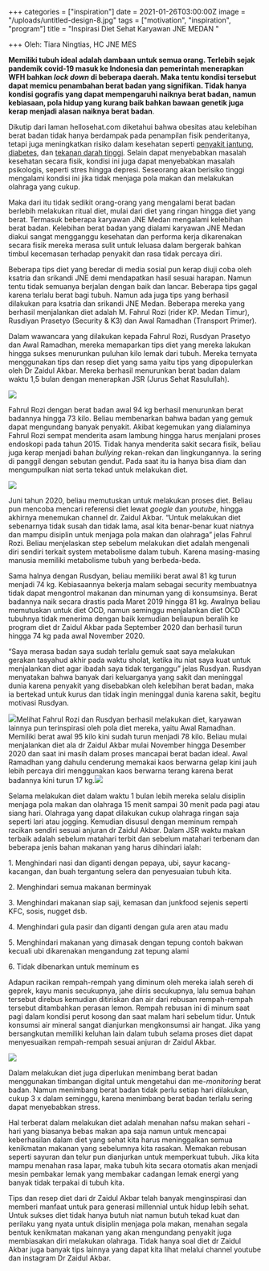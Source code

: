 +++
categories = ["inspiration"]
date = 2021-01-26T03:00:00Z
image = "/uploads/untitled-design-8.jpg"
tags = ["motivation", "inspiration", "program"]
title = "Inspirasi Diet Sehat Karyawan JNE MEDAN "

+++
Oleh: Tiara Ningtias, HC JNE MES

**Memiliki tubuh ideal adalah dambaan untuk semua orang. Terlebih sejak pandemik covid-19 masuk ke Indonesia dan pemerintah menerapkan WFH bahkan _lock down_ di beberapa daerah. Maka tentu kondisi tersebut dapat memicu penambahan berat badan yang signifikan. Tidak hanya kondisi gografis yang dapat mempengaruhi naiknya berat badan, namun kebiasaan, pola hidup yang kurang baik bahkan bawaan genetik juga kerap menjadi alasan naiknya berat badan**.

Dikutip dari laman hellosehat.com diketahui bahwa obesitas atau kelebihan berat badan tidak hanya berdampak pada penampilan fisik penderitanya, tetapi juga meningkatkan risiko dalam kesehatan seperti [penyakit jantung](https://hellosehat.com/jantung/penyakit-jantung/pengertian-penyakit-jantung/), [diabetes](https://hellosehat.com/diabetes/diabetes-melitus/), dan [tekanan darah tinggi](https://hellosehat.com/jantung/hipertensi/pengertian-hipertensi/). Selain dapat menyebabkan masalah kesehatan secara fisik, kondisi ini juga dapat menyebabkan masalah psikologis, seperti stres hingga depresi. Seseorang akan berisiko tinggi mengalami kondisi ini jika tidak menjaga pola makan dan melakukan olahraga yang cukup.

Maka dari itu tidak sedikit orang-orang yang mengalami berat badan berlebih melakukan ritual diet, mulai dari diet yang ringan hingga diet yang berat. Termasuk beberapa karyawan JNE Medan mengalami kelebihan berat badan. Kelebihan berat badan yang dialami karyawan JNE Medan diakui sangat mengganggu kesehatan dan performa kerja dikarenakan secara fisik mereka merasa sulit untuk leluasa dalam bergerak bahkan timbul kecemasan terhadap penyakit dan rasa tidak percaya diri.

Beberapa tips diet yang beredar di media sosial pun kerap diuji coba oleh ksatria dan srikandi JNE demi mendapatkan hasil sesuai harapan. Namun tentu tidak semuanya berjalan dengan baik dan lancar. Beberapa tips gagal karena terlalu berat bagi tubuh. Namun ada juga tips yang berhasil dilakukan para ksatria dan srikandi JNE Medan. Beberapa mereka yang berhasil menjalankan diet adalah M. Fahrul Rozi (rider KP. Medan Timur), Rusdiyan Prasetyo (Security & K3) dan Awal Ramadhan (Transport Primer).

Dalam wawancara yang dilakukan kepada Fahrul Rozi, Rusdyan Prasetyo dan Awal Ramadhan, mereka memaparkan tips diet yang mereka lakukan hingga sukses menurunkan puluhan kilo lemak dari tubuh. Mereka ternyata menggunakan tips dan resep diet yang sama yaitu tips yang dipopulerkan oleh Dr Zaidul Akbar. Mereka berhasil menurunkan berat badan dalam waktu 1,5 bulan dengan menerapkan JSR (Jurus Sehat Rasulullah).

![](/uploads/1d59b46f-c3c7-4a15-8f9a-de7c4c5da819_169.png)

Fahrul Rozi dengan berat badan awal 94 kg berhasil menurunkan berat badannya hingga 73 kilo. Beliau membenarkan bahwa badan yang gemuk dapat mengundang banyak penyakit. Akibat kegemukan yang dialaminya Fahrul Rozi sempat menderita asam lambung hingga harus menjalani proses endoskopi pada tahun 2015. Tidak hanya menderita sakit secara fisik, beliau juga kerap menjadi bahan _bullying_ rekan-rekan dan lingkungannya. Ia sering di panggil dengan sebutan gendut. Pada saat itu ia hanya bisa diam dan mengumpulkan niat serta tekad untuk melakukan diet.

![](/uploads/untitled.jpg)

Juni tahun 2020, beliau memutuskan untuk melakukan proses diet. Beliau pun mencoba mencari referensi diet lewat _google_ dan _youtube_, hingga akhirnya menemukan channel dr. Zaidul Akbar. “Untuk melakukan diet sebenarnya tidak susah dan tidak lama, asal kita benar-benar kuat niatnya dan mampu disiplin untuk menjaga pola makan dan olahraga” jelas Fahrul Rozi. Beliau menjelaskan step sebelum melakukan diet adalah mengenali diri sendiri terkait system metabolisme dalam tubuh. Karena masing-masing manusia memiliki metabolisme tubuh yang berbeda-beda.

Sama halnya dengan Rusdyan, beliau memiliki berat awal 81 kg turun menjadi 74 kg. Kebiasaannya bekerja malam sebagai security membuatnya tidak dapat mengontrol makanan dan minuman yang di konsumsinya. Berat badannya naik secara drastis pada Maret 2019 hingga 81 kg. Awalnya beliau memutuskan untuk diet OCD, namun seminggu menjalankan diet OCD tubuhnya tidak menerima dengan baik kemudian beliaupun beralih ke program diet dr Zaidul Akbar pada September 2020 dan berhasil turun hingga 74 kg pada awal November 2020.

“Saya merasa badan saya sudah terlalu gemuk saat saya melakukan gerakan tasyahud akhir pada waktu sholat, ketika itu niat saya kuat untuk menjalankan diet agar ibadah saya tidak terganggu” jelas Rusdyan. Rusdyan menyatakan bahwa banyak dari keluarganya yang sakit dan meninggal dunia karena penyakit yang disebabkan oleh kelebihan berat badan, maka ia bertekad untuk kurus dan tidak ingin meninggal dunia karena sakit, begitu motivasi Rusdyan.

![](/uploads/rusdian-1.jpg)Melihat Fahrul Rozi dan Rusdyan berhasil melakukan diet, karyawan lainnya pun terinspirasi oleh pola diet mereka, yaitu Awal Ramadhan. Memiliki berat awal 95 kilo kini sudah turun menjadi 78 kilo. Beliau mulai menjalankan diet ala dr Zaidul Akbar mulai November hingga Desember 2020 dan saat ini masih dalam proses mancapai berat badan ideal. Awal Ramadhan yang dahulu cenderung memakai kaos berwarna gelap kini jauh lebih percaya diri menggunakan kaos berwarna terang karena berat badannya kini turun 17 kg.![](/uploads/before-95-kg-1.jpg)

Selama melakukan diet dalam waktu 1 bulan lebih mereka selalu disiplin menjaga pola makan dan olahraga 15 menit sampai 30 menit pada pagi atau siang hari. Olahraga yang dapat dilakukan cukup olahraga ringan saja seperti lari atau jogging. Kemudian disusul dengan meminum rempah racikan sendiri sesuai anjuran dr Zaidul Akbar. Dalam JSR waktu makan terbaik adalah sebelum matahari terbit dan sebelum matahari terbenam dan beberapa jenis bahan makanan yang harus dihindari ialah:

1\. Menghindari nasi dan diganti dengan pepaya, ubi, sayur kacang-kacangan, dan buah tergantung selera dan penyesuaian tubuh kita.

2\. Menghindari semua makanan berminyak

3\. Menghindari makanan siap saji, kemasan dan junkfood sejenis seperti KFC, sosis, nugget dsb.

4\. Menghindari gula pasir dan diganti dengan gula aren atau madu

5\. Menghindari makanan yang dimasak dengan tepung contoh bakwan kecuali ubi dikarenakan mengandung zat tepung alami

6\. Tidak dibenarkan untuk meminum es

Adapun racikan rempah-rempah yang diminum oleh mereka ialah sereh di geprek, kayu manis secukupnya, jahe diiris secukupnya, lalu semua bahan tersebut direbus kemudian ditiriskan dan air dari rebusan rempah-rempah tersebut ditambahkan perasan lemon. Rempah rebusan ini di minum saat pagi dalam kondisi perut kosong dan saat malam hari sebelum tidur. Untuk konsumsi air mineral sangat dianjurkan mengkonsumsi air hangat. Jika yang bersangkutan memiliki keluhan lain dalam tubuh selama proses diet dapat menyesuaikan rempah-rempah sesuai anjuran dr Zaidul Akbar.

![](/uploads/jahe.jpg)

Dalam melakukan diet juga diperlukan menimbang berat badan menggunakan timbangan digital untuk mengetahui dan me-_monitoring_ berat badan. Namun menimbang berat badan tidak perlu setiap hari dilakukan, cukup 3 x dalam seminggu, karena menimbang berat badan terlalu sering dapat menyebabkan stress.

Hal terberat dalam melakukan diet adalah menahan nafsu makan sehari - hari yang biasanya bebas makan apa saja namun untuk mencapai keberhasilan dalam diet yang sehat kita harus meninggalkan semua kenikmatan makanan yang sebelumnya kita rasakan. Memakan rebusan seperti sayuran dan telur pun dianjurkan untuk memperkuat tubuh. Jika kita mampu menahan rasa lapar, maka tubuh kita secara otomatis akan menjadi mesin pembakar lemak yang membakar cadangan lemak energi yang banyak tidak terpakai di tubuh kita.

Tips dan resep diet dari dr Zaidul Akbar telah banyak menginspirasi dan memberi manfaat untuk para generasi millennial untuk hidup lebih sehat. Untuk sukses diet tidak hanya butuh niat namun butuh tekad kuat dan perilaku yang nyata untuk disiplin menjaga pola makan, menahan segala bentuk kenikmatan makanan yang akan mengundang penyakit juga membiasakan diri melakukan olahraga. Tidak hanya soal diet dr Zaidul Akbar juga banyak tips lainnya yang dapat kita lihat melalui channel youtube dan instagram Dr Zaidul Akbar.